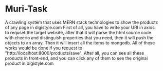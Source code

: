 # Muri-Task
A crawling system that uses MERN stack technologies to show the products of any page in digistyle.com
First of all, you have to write your URI in axios to requset the target website, after that it will parse the html source code with cheerio
and distinguish properties that you need, then it will push the objects to an array. Then it will insert all the items to mongodb.
All of these works would be done if you request to "http://localhost:8000/products/save".
After all, you can see all these products in front-end, and you can click any of them to see the original product in digistyle.com

